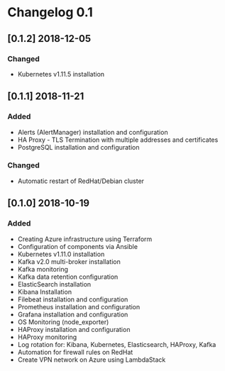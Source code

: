# Changelog 0.1

## [0.1.2] 2018-12-05

### Changed

-   Kubernetes v1.11.5 installation

## [0.1.1] 2018-11-21

### Added

- Alerts (AlertManager) installation and configuration
- HA Proxy - TLS Termination with multiple addresses and certificates
- PostgreSQL installation and configuration

### Changed

- Automatic restart of RedHat/Debian cluster

## [0.1.0] 2018-10-19

### Added

- Creating Azure infrastructure using Terraform
- Configuration of components via Ansible
- Kubernetes v1.11.0 installation
- Kafka v2.0 multi-broker installation
- Kafka monitoring
- Kafka data retention configuration
- ElasticSearch installation
- Kibana Installation
- Filebeat installation and configuration
- Prometheus installation and configuration
- Grafana installation and configuration
- OS Monitoring (node_exporter)
- HAProxy installation and configuration
- HAProxy monitoring
- Log rotation for: Kibana, Kubernetes, Elasticsearch, HAProxy, Kafka
- Automation for firewall rules on RedHat
- Create VPN network on Azure using LambdaStack

